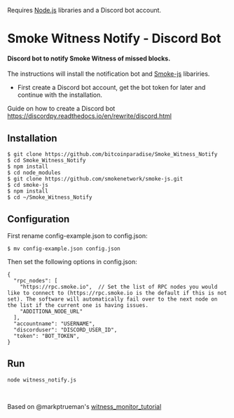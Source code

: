Requires [Node.js](https://github.com/nodejs/node) libraries and a Discord bot account.

# Smoke Witness Notify - Discord Bot

#### Discord bot to notify Smoke Witness of missed blocks.

The instructions will install the notification bot and [Smoke-js](https://github.com/smokenetwork/) libariries.

* First create a Discord bot account, get the bot token for later and continue with the installation.

Guide on how to create a Discord bot https://discordpy.readthedocs.io/en/rewrite/discord.html

## Installation

```
$ git clone https://github.com/bitcoinparadise/Smoke_Witness_Notify
$ cd Smoke_Witness_Notify
$ npm install 
$ cd node_modules
$ git clone https://github.com/smokenetwork/smoke-js.git
$ cd smoke-js
$ npm install
$ cd ~/Smoke_Witness_Notify
```

## Configuration
First rename config-example.json to config.json:

```
$ mv config-example.json config.json
```

Then set the following options in config.json:
```
{
  "rpc_nodes": [
    "https://rpc.smoke.io",  // Set the list of RPC nodes you would like to connect to (https://rpc.smoke.io is the default if this is not set). The software will automatically fail over to the next node on the list if the current one is having issues.
    "ADDITIONA_NODE_URL"
  ],
  "accountname": "USERNAME",
  "discorduser": "DISCORD_USER_ID",
  "token": "BOT_TOKEN",
}
```

## Run

```
node witness_notify.js
```
<br>

Based on @markptrueman's [witness_monitor_tutorial](https://github.com/markptrueman/witness_monitor_tutorial)
